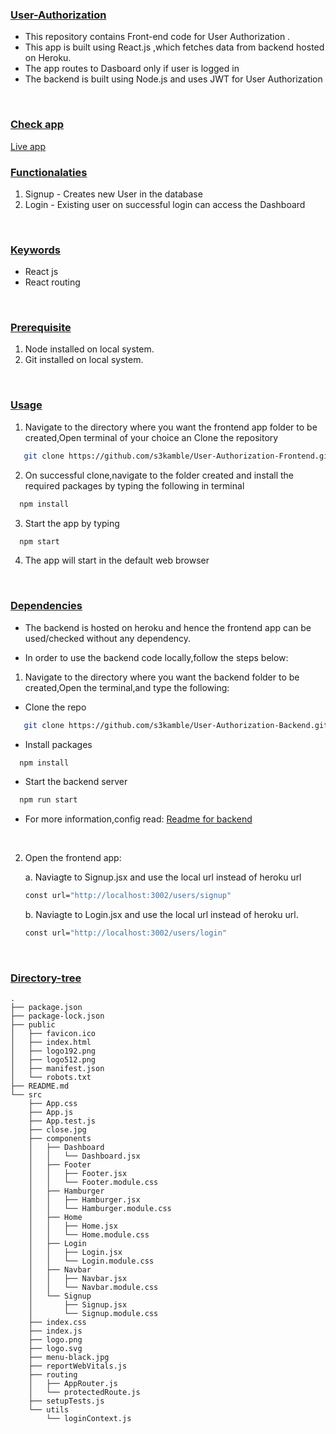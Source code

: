 ### <u><b>User-Authorization</b></u>
- This repository contains Front-end code for User Authorization .
- This app is built using React.js ,which fetches data from backend hosted on Heroku.
- The app routes to Dasboard  only if user is logged in
- The backend is built using Node.js and uses JWT for User Authorization
<br>

### <u><b>Check app</b></u>
[Live app](https://objective-brown-08da01.netlify.app/)

### <u><b>Functionalaties</b></u>
1. Signup - Creates new User in the database
2. Login  - Existing user on successful login can access the Dashboard
<br>

### <u><b>Keywords</b></u>
- React js
- React routing
<br>

### <u><b>Prerequisite</b></u>
1. Node installed on local system.
2. Git installed on local system.
<br>

### <u><b>Usage</b></u>
1. Navigate to the directory where you want the frontend app folder to be created,Open terminal of your choice an Clone the repository
```sh
   git clone https://github.com/s3kamble/User-Authorization-Frontend.git.
```
2. On successful clone,navigate to the folder created and install the required packages by typing the following in terminal
 ```sh
   npm install
```
3. Start the app by typing
 ```sh
   npm start
```
4. The app will start in the default web browser
<br>

### <u><b>Dependencies</b></u>
- The backend is hosted on heroku and hence the frontend app can be used/checked without any dependency.

- In order to use the backend code locally,follow the steps below:
1. Navigate to the  directory where you want the backend folder to be created,Open the terminal,and type the following:
 - Clone the repo
```sh
   git clone https://github.com/s3kamble/User-Authorization-Backend.git.
```
 - Install packages
 ```sh
   npm install
```
- Start the backend server
 ```sh
   npm run start
```
- For more information,config read:
 [Readme for backend](https://github.com/s3kamble/User-Authorization-Backend/blob/master/README.md)
 <br>

2. Open the frontend app:

   a. Naviagte to Signup.jsx and use the local url instead of heroku url
   ```sh
   const url="http://localhost:3002/users/signup"
   ```
   b. Naviagte to Login.jsx and use the local url instead of heroku url.
   ```sh
   const url="http://localhost:3002/users/login"
   ```
   <br>

### <u><b>Directory-tree</b></u>
```
.
├── package.json
├── package-lock.json
├── public
│   ├── favicon.ico
│   ├── index.html
│   ├── logo192.png
│   ├── logo512.png
│   ├── manifest.json
│   └── robots.txt
├── README.md
└── src
    ├── App.css
    ├── App.js
    ├── App.test.js
    ├── close.jpg
    ├── components
    │   ├── Dashboard
    │   │   └── Dashboard.jsx
    │   ├── Footer
    │   │   ├── Footer.jsx
    │   │   └── Footer.module.css
    │   ├── Hamburger
    │   │   ├── Hamburger.jsx
    │   │   └── Hamburger.module.css
    │   ├── Home
    │   │   ├── Home.jsx
    │   │   └── Home.module.css
    │   ├── Login
    │   │   ├── Login.jsx
    │   │   └── Login.module.css
    │   ├── Navbar
    │   │   ├── Navbar.jsx
    │   │   └── Navbar.module.css
    │   └── Signup
    │       ├── Signup.jsx
    │       └── Signup.module.css
    ├── index.css
    ├── index.js
    ├── logo.png
    ├── logo.svg
    ├── menu-black.jpg
    ├── reportWebVitals.js
    ├── routing
    │   ├── AppRouter.js
    │   └── protectedRoute.js
    ├── setupTests.js
    └── utils
        └── loginContext.js


```

